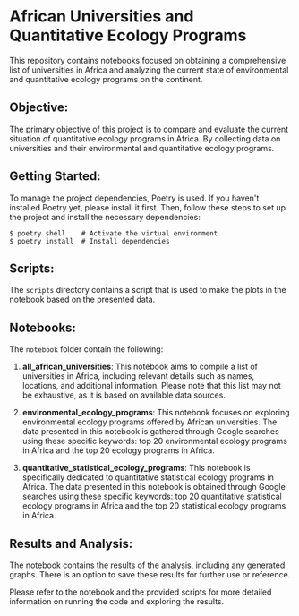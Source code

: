 # African Universities and Quantitative Ecology Programs

This repository contains notebooks focused on obtaining a comprehensive list of universities in Africa and analyzing the current state of environmental and quantitative ecology programs on the continent.

## Objective:
The primary objective of this project is to compare and evaluate the current situation of quantitative ecology programs in Africa. By collecting data on universities and their environmental and quantitative ecology programs.


## Getting Started:
To manage the project dependencies, Poetry is used. If you haven't installed Poetry yet, please install it first. Then, follow these steps to set up the project and install the necessary dependencies:

```
$ poetry shell    # Activate the virtual environment
$ poetry install  # Install dependencies
```


## Scripts:
The `scripts` directory contains a script that is used to make the plots in the notebook based on the presented data.

## Notebooks:
The `notebook` folder contain the following:

1. **all_african_universities**: This notebook aims to compile a list of universities in Africa, including relevant details such as names, locations, and additional information. Please note that this list may not be exhaustive, as it is based on available data sources.

2. **environmental_ecology_programs**: This notebook focuses on exploring environmental ecology programs offered by African universities. The data presented in this notebook is gathered through Google searches using these specific keywords: top 20 environmental ecology programs in Africa and the top 20 ecology programs in Africa.

3. **quantitative_statistical_ecology_programs**: This notebook is specifically dedicated to quantitative statistical ecology programs in Africa. The data presented in this notebook is obtained through Google searches using these specific keywords: top 20 quantitative statistical ecology programs in Africa and the top 20 statistical ecology programs in Africa.


## Results and Analysis:
The notebook contains the results of the analysis, including any generated graphs. There is an option to save these results for further use or reference.

Please refer to the notebook and the provided scripts for more detailed information on running the code and exploring the results.